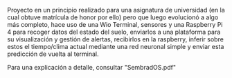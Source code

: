Proyecto en un principio realizado para una asignatura de universidad (en la cual obtuve matrícula de honor por ello) pero que luego evolucionó a algo más completo, hace uso de una Wio Terminal, 
sensores y una Raspberry Pi 4 para recoger datos del estado del suelo, enviarlos a una plataforma para su visualización y gestión de alertas, recibirlos en la raspberry, 
inferir sobre estos el tiempo/clima actual mediante una red neuronal simple y enviar esta predicción de vuelta al terminal.

Para una explicación a detalle, consultar "SembradOS.pdf"
